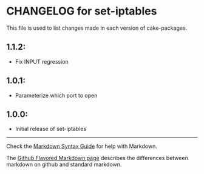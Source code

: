 # CHANGELOG for set-iptables

This file is used to list changes made in each version of cake-packages.

## 1.1.2:

* Fix INPUT regression

## 1.0.1:

* Parameterize which port to open

## 1.0.0:

* Initial release of set-iptables

- - -
Check the [Markdown Syntax Guide](http://daringfireball.net/projects/markdown/syntax) for help with Markdown.

The [Github Flavored Markdown page](http://github.github.com/github-flavored-markdown/) describes the differences between markdown on github and standard markdown.
